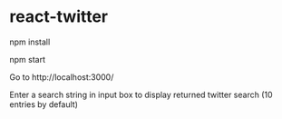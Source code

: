 # react-twitter

npm install

npm start

Go to http://localhost:3000/

Enter a search string in input box to display returned twitter search (10 entries by default)